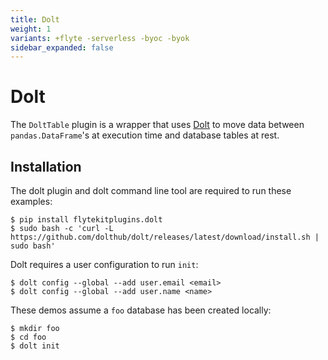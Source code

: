 ```yaml
---
title: Dolt
weight: 1
variants: +flyte -serverless -byoc -byok
sidebar_expanded: false
---
```


# Dolt

The `DoltTable` plugin is a wrapper that uses [Dolt](https://github.com/dolthub/dolt) to move data between
`pandas.DataFrame`'s at execution time and database tables at rest.

## Installation

The dolt plugin and dolt command line tool are required to run these examples:

```shell
$ pip install flytekitplugins.dolt
$ sudo bash -c 'curl -L https://github.com/dolthub/dolt/releases/latest/download/install.sh | sudo bash'
```

Dolt requires a user configuration to run `init`:

```shell
$ dolt config --global --add user.email <email>
$ dolt config --global --add user.name <name>
```

These demos assume a `foo` database has been created locally:

```shell
$ mkdir foo
$ cd foo
$ dolt init
```
